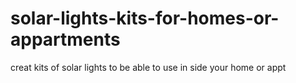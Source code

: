 # solar-lights-kits-for-homes-or-appartments
creat kits of solar lights to be able to use in side your home or appt
